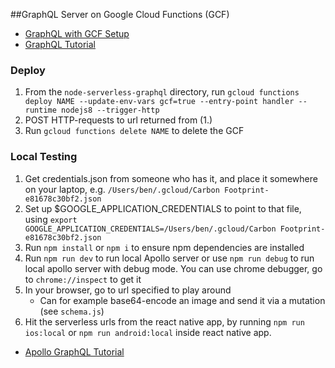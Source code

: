 ##GraphQL Server on Google Cloud Functions (GCF)

- [GraphQL with GCF Setup](https://github.com/apollographql/apollo-server/tree/master/packages/apollo-server-cloud-functions)
- [GraphQL Tutorial](https://www.howtographql.com/graphql-js/1-getting-started/)

### Deploy

1. From the `node-serverless-graphql` directory, run
   `gcloud functions deploy NAME --update-env-vars gcf=true --entry-point handler --runtime nodejs8 --trigger-http`
2. POST HTTP-requests to url returned from (1.)
3. Run `gcloud functions delete NAME` to delete the GCF

### Local Testing

1. Get credentials.json from someone who has it, and place it somewhere on your laptop, e.g. `/Users/ben/.gcloud/Carbon Footprint-e81678c30bf2.json`
2. Set up \$GOOGLE_APPLICATION_CREDENTIALS to point to that file, using `export GOOGLE_APPLICATION_CREDENTIALS=/Users/ben/.gcloud/Carbon Footprint-e81678c30bf2.json`
3. Run `npm install` or `npm i` to ensure npm dependencies are installed
4. Run `npm run dev` to run local Apollo server or use `npm run debug` to run local apollo server with debug mode. You can use chrome debugger, go to `chrome://inspect` to get it
5. In your browser, go to url specified to play around
   - Can for example base64-encode an image and send it via a mutation (see `schema.js`)
6. Hit the serverless urls from the react native app, by running `npm run ios:local` or `npm run android:local` inside react native app.

- [Apollo GraphQL Tutorial](https://www.apollographql.com/docs/tutorial/schema/)
